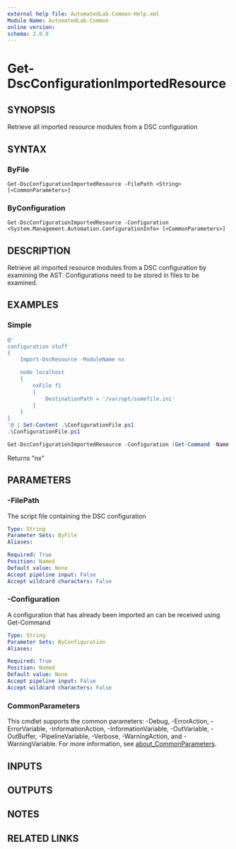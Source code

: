 ```yaml
---
external help file: AutomatedLab.Common-Help.xml
Module Name: AutomatedLab.Common
online version:
schema: 2.0.0
---
```


# Get-DscConfigurationImportedResource

## SYNOPSIS
Retrieve all imported resource modules from a DSC configuration

## SYNTAX

### ByFile
```
Get-DscConfigurationImportedResource -FilePath <String> [<CommonParameters>]
```

### ByConfiguration
```
Get-DscConfigurationImportedResource -Configuration <System.Management.Automation.ConfigurationInfo> [<CommonParameters>]
```

## DESCRIPTION
Retrieve all imported resource modules from a DSC configuration by examining the AST. Configurations
need to be stored in files to be examined.

## EXAMPLES

### Simple

```powershell
@'
configuration stuff
{
    Import-DscResource -ModuleName nx

    node localhost
    {
        nxFile f1
        {
            DestinationPath = '/var/opt/somefile.ini'
        }
    }
}
'@ | Set-Content .\ConfigurationFile.ps1
.\ConfigurationFile.ps1

Get-DscConfigurationImportedResource -Configuration (Get-Command -Name stuff)
```

Returns "nx"

## PARAMETERS

### -FilePath
The script file containing the DSC configuration

```yaml
Type: String
Parameter Sets: ByFile
Aliases:

Required: True
Position: Named
Default value: None
Accept pipeline input: False
Accept wildcard characters: False
```

### -Configuration
A configuration that has already been imported an can be received using Get-Command

```yaml
Type: String
Parameter Sets: ByConfiguration
Aliases:

Required: True
Position: Named
Default value: None
Accept pipeline input: False
Accept wildcard characters: False
```

### CommonParameters
This cmdlet supports the common parameters: -Debug, -ErrorAction, -ErrorVariable, -InformationAction, -InformationVariable, -OutVariable, -OutBuffer, -PipelineVariable, -Verbose, -WarningAction, and -WarningVariable. For more information, see [about_CommonParameters](http://go.microsoft.com/fwlink/?LinkID=113216).

## INPUTS

## OUTPUTS

## NOTES

## RELATED LINKS
